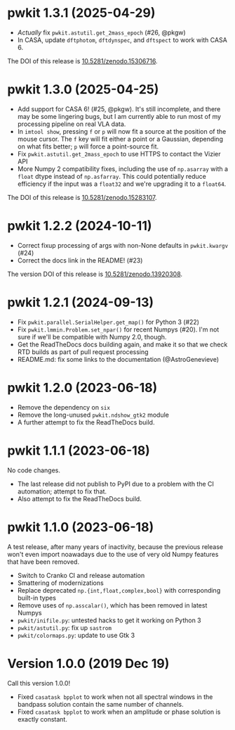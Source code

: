 # pwkit 1.3.1 (2025-04-29)

- *Actually* fix `pwkit.astutil.get_2mass_epoch` (#26, @pkgw)
- In CASA, update `dftphotom`, `dftdynspec`, and `dftspect` to
  work with CASA 6.

The DOI of this release is [10.5281/zenodo.15306716][vdoi].

[vdoi]: https://doi.org/10.5281/zenodo.15306716


# pwkit 1.3.0 (2025-04-25)

- Add support for CASA 6! (#25, @pkgw). It's still incomplete, and there
  may be some lingering bugs, but I am currently able to run most of my
  processing pipeline on real VLA data.
- In `imtool show`, pressing `f` or `p` will now fit a source at the position of
  the mouse cursor. The `f` key will fit either a point or a Gaussian, depending
  on what fits better; `p` will force a point-source fit.
- Fix `pwkit.astutil.get_2mass_epoch` to use HTTPS to contact the Vizier API
- More Numpy 2 compatibility fixes, including the use of `np.asarray` with a
  `float` dtype instead of `np.asfarray`. This could potentially reduce
  efficiency if the input was a `float32` and we're upgrading it to a `float64`.

The DOI of this release is [10.5281/zenodo.15283107][vdoi].

[vdoi]: https://doi.org/10.5281/zenodo.15283107


# pwkit 1.2.2 (2024-10-11)

- Correct fixup processing of args with non-None defaults in `pwkit.kwargv` (#24)
- Correct the docs link in the README! (#23)

The version DOI of this release is [10.5281/zenodo.13920308][vdoi].

[vdoi]: https://doi.org/10.5281/zenodo.13920308


# pwkit 1.2.1 (2024-09-13)

- Fix `pwkit.parallel.SerialHelper.get_map()` for Python 3 (#22)
- Fix `pwkit.lmmin.Problem.set_npar()` for recent Numpys (#20). I'm not sure if
  we'll be compatible with Numpy 2.0, though.
- Get the ReadTheDocs docs building again, and make it so that we check RTD
  builds as part of pull request processing
- README.md: fix some links to the documentation (@AstroGenevieve)


# pwkit 1.2.0 (2023-06-18)

- Remove the dependency on `six`
- Remove the long-unused `pwkit.ndshow_gtk2` module
- A further attempt to fix the ReadTheDocs build.


# pwkit 1.1.1 (2023-06-18)

No code changes.

- The last release did not publish to PyPI due to a problem with
  the CI automation; attempt to fix that.
- Also attempt to fix the ReadTheDocs build.


# pwkit 1.1.0 (2023-06-18)

A test release, after many years of inactivity, because the previous release
won't even import noawadays due to the use of very old Numpy features that have
been removed.

- Switch to Cranko CI and release automation
- Smattering of modernizations
- Replace deprecated `np.{int,float,complex,bool}` with corresponding built-in types
- Remove uses of `np.asscalar()`, which has been removed in latest Numpys
- `pwkit/inifile.py`: untested hacks to get it working on Python 3
- `pwkit/astutil.py`: fix up `sastrom`
- `pwkit/colormaps.py`: update to use Gtk 3


# Version 1.0.0 (2019 Dec 19)

Call this version 1.0.0!

- Fixed `casatask bpplot` to work when not all spectral windows in the
  bandpass solution contain the same number of channels.
- Fixed `casatask bpplot` to work when an amplitude or phase solution is
  exactly constant.
